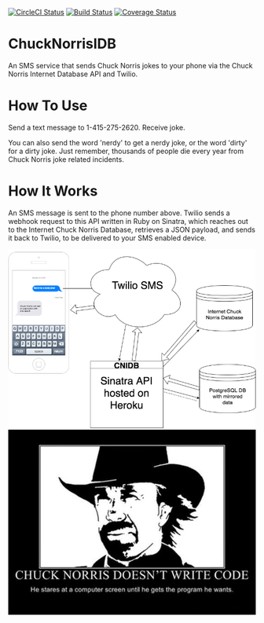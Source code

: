 [![CircleCI Status](https://circleci.com/gh/justincadburywong/chucknorrisidb.svg?style=shield&circle-token=05adecf9e64d82c61e14d0ce95feadf97ffd64b5)](https://circleci.com/gh/justincadburywong/chucknorrisidb)
[![Build Status](https://travis-ci.org/justincadburywong/chucknorrisidb.svg?branch=master)](https://travis-ci.org/justincadburywong/chucknorrisidb)
[![Coverage Status](https://coveralls.io/repos/github/justincadburywong/chucknorrisidb/badge.svg?branch=master)](https://coveralls.io/github/justincadburywong/chucknorrisidb?branch=master)

# ChuckNorrisIDB
An SMS service that sends Chuck Norris jokes to your phone via the Chuck Norris Internet Database API and Twilio.

# How To Use
Send a text message to 1-415-275-2620.  Receive joke.

You can also send the word 'nerdy' to get a nerdy joke, or the word 'dirty' for a dirty joke.  Just remember, thousands of people die every year from Chuck Norris joke related incidents.

# How It Works
An SMS message is sent to the phone number above.  Twilio sends a webhook request to this API written in Ruby on Sinatra, which reaches out to the Internet Chuck Norris Database, retrieves a JSON payload, and sends it back to Twilio, to be delivered to your SMS enabled device.

<img src="ChuckNorrisIDB.png" width="800px" alt="flowchart">

<img src="chuck-norris-dont-write-code.jpg" width="800px" alt="chuck_norris">
